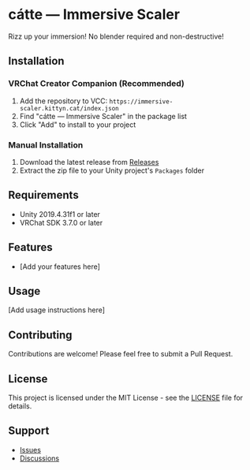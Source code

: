 # cátte — Immersive Scaler

Rizz up your immersion! No blender required and non-destructive!

## Installation

### VRChat Creator Companion (Recommended)

1. Add the repository to VCC: `https://immersive-scaler.kittyn.cat/index.json`
2. Find "cátte — Immersive Scaler" in the package list
3. Click "Add" to install to your project

### Manual Installation

1. Download the latest release from [Releases](https://github.com/kittynXR/immersive-scaler/releases)
2. Extract the zip file to your Unity project's `Packages` folder

## Requirements

- Unity 2019.4.31f1 or later
- VRChat SDK 3.7.0 or later

## Features

- [Add your features here]

## Usage

[Add usage instructions here]

## Contributing

Contributions are welcome! Please feel free to submit a Pull Request.

## License

This project is licensed under the MIT License - see the [LICENSE](LICENSE) file for details.

## Support

- [Issues](https://github.com/kittynXR/immersive-scaler/issues)
- [Discussions](https://github.com/kittynXR/immersive-scaler/discussions)